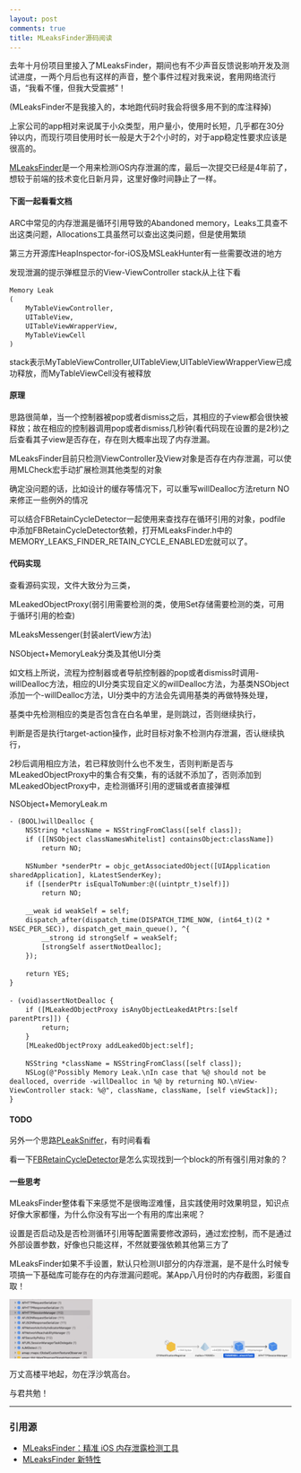 ```yaml
---
layout: post
comments: true
title: MLeaksFinder源码阅读
---
```


去年十月份项目里接入了MLeaksFinder，期间也有不少声音反馈说影响开发及测试进度，一两个月后也有这样的声音，整个事件过程对我来说，套用网络流行语，“我看不懂，但我大受震撼”！

(MLeaksFinder不是我接入的，本地跑代码时我会将很多用不到的库注释掉)

上家公司的app相对来说属于小众类型，用户量小，使用时长短，几乎都在30分钟以内，而现行项目使用时长一般是大于2个小时的，对于app稳定性要求应该是很高的。

[MLeaksFinder](https://github.com/Tencent/MLeaksFinder/)是一个用来检测iOS内存泄漏的库，最后一次提交已经是4年前了，想较于前端的技术变化日新月异，这里好像时间静止了一样。

#### 下面一起看看文档

ARC中常见的内存泄漏是循环引用导致的Abandoned memory，Leaks工具查不出这类问题，Allocations工具虽然可以查出这类问题，但是使用繁琐

第三方开源库HeapInspector-for-iOS及MSLeakHunter有一些需要改进的地方

发现泄漏的提示弹框显示的View-ViewController stack从上往下看
```objc
Memory Leak
(
    MyTableViewController,
    UITableView,
    UITableViewWrapperView,
    MyTableViewCell
)
```
stack表示MyTableViewController,UITableView,UITableViewWrapperView已成功释放，而MyTableViewCell没有被释放

#### 原理
思路很简单，当一个控制器被pop或者dismiss之后，其相应的子view都会很快被释放；故在相应的控制器调用pop或者dismiss几秒钟(看代码现在设置的是2秒)之后查看其子view是否存在，存在则大概率出现了内存泄漏。

MLeaksFinder目前只检测ViewController及View对象是否存在内存泄漏，可以使用MLCheck宏手动扩展检测其他类型的对象

确定没问题的话，比如设计的缓存等情况下，可以重写willDealloc方法return NO来修正一些例外的情况

可以结合FBRetainCycleDetector一起使用来查找存在循环引用的对象，podfile中添加FBRetainCycleDetector依赖，打开MLeaksFinder.h中的MEMORY_LEAKS_FINDER_RETAIN_CYCLE_ENABLED宏就可以了。

#### 代码实现
查看源码实现，文件大致分为三类，

MLeakedObjectProxy(弱引用需要检测的类，使用Set存储需要检测的类，可用于循环引用的检查)

MLeaksMessenger(封装alertView方法)

NSObject+MemoryLeak分类及其他UI分类

如文档上所说，流程为控制器或者导航控制器的pop或者dismiss时调用-willDealloc方法，相应的UI分类实现自定义的willDealloc方法，为基类NSObject添加一个-willDealloc方法，UI分类中的方法会先调用基类的再做特殊处理，

基类中先检测相应的类是否包含在白名单里，是则跳过，否则继续执行，

判断是否是执行target-action操作，此时目标对象不检测内存泄漏，否认继续执行，

2秒后调用相应方法，若已释放则什么也不发生，否则判断是否与MLeakedObjectProxy中的集合有交集，有的话就不添加了，否则添加到MLeakedObjectProxy中，走检测循环引用的逻辑或者直接弹框

NSObject+MemoryLeak.m
```objc
- (BOOL)willDealloc {
    NSString *className = NSStringFromClass([self class]);
    if ([[NSObject classNamesWhitelist] containsObject:className])
        return NO;
    
    NSNumber *senderPtr = objc_getAssociatedObject([UIApplication sharedApplication], kLatestSenderKey);
    if ([senderPtr isEqualToNumber:@((uintptr_t)self)])
        return NO;
    
    __weak id weakSelf = self;
    dispatch_after(dispatch_time(DISPATCH_TIME_NOW, (int64_t)(2 * NSEC_PER_SEC)), dispatch_get_main_queue(), ^{
        __strong id strongSelf = weakSelf;
        [strongSelf assertNotDealloc];
    });
    
    return YES;
}

- (void)assertNotDealloc {
    if ([MLeakedObjectProxy isAnyObjectLeakedAtPtrs:[self parentPtrs]]) {
        return;
    }
    [MLeakedObjectProxy addLeakedObject:self];
    
    NSString *className = NSStringFromClass([self class]);
    NSLog(@"Possibly Memory Leak.\nIn case that %@ should not be dealloced, override -willDealloc in %@ by returning NO.\nView-ViewController stack: %@", className, className, [self viewStack]);
}
```

#### TODO
另外一个思路[PLeakSniffer](https://github.com/music4kid/PLeakSniffer)，有时间看看

看一下[FBRetainCycleDetector](https://github.com/facebook/FBRetainCycleDetector)是怎么实现找到一个block的所有强引用对象的？


#### 一些思考

MLeaksFinder整体看下来感觉不是很晦涩难懂，且实践使用时效果明显，知识点好像大家都懂，为什么你没有写出一个有用的库出来呢？

设置是否启动及是否检测循环引用等配置需要修改源码，通过宏控制，而不是通过外部设置参数，好像也只能这样，不然就要强依赖其他第三方了

MLeaksFinder如果不手设置，默认只检测UI部分的内存泄漏，是不是什么时候专项搞一下基础库可能存在的内存泄漏问题呢。某App八月份时的内存截图，彩蛋自取！

![_config.yml](/images/MLeaksFinder.png)

万丈高楼平地起，勿在浮沙筑高台。

与君共勉！

***
### 引用源
+ [MLeaksFinder：精准 iOS 内存泄露检测工具](http://wereadteam.github.io/2016/02/22/MLeaksFinder/)
+ [MLeaksFinder 新特性](http://wereadteam.github.io/2016/07/20/MLeaksFinder2/)
 
